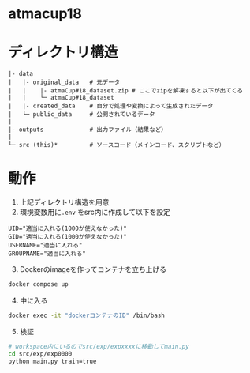# atmacup18

# ディレクトリ構造
```
|- data
|   |- original_data   # 元データ
|   |    |- atmaCup#18_dataset.zip # ここでzipを解凍すると以下が出てくる
|   |    └─ atmaCup#18_dataset
|   |- created_data    # 自分で処理や変換によって生成されたデータ
|   └─ public_data     # 公開されているデータ
|
|- outputs             # 出力ファイル（結果など）
|
└─ src (this)*         # ソースコード（メインコード、スクリプトなど）
```


# 動作

1. 上記ディレクトリ構造を用意
2. 環境変数用に`.env` をsrc内に作成して以下を設定
  ```text
  UID="適当に入れる(1000が使えなかった)"
  GID="適当に入れる(1000が使えなかった)"
  USERNAME="適当に入れる"
  GROUPNAME="適当に入れる"
  ```
3. Dockerのimageを作ってコンテナを立ち上げる
  ```sh
  docker compose up
  ```
4. 中に入る
  ```sh
  docker exec -it "dockerコンテナのID" /bin/bash
  ```
5. 検証
  ```sh
  # workspace内にいるのでsrc/exp/expxxxxに移動してmain.py
  cd src/exp/exp0000
  python main.py train=true
  ```
